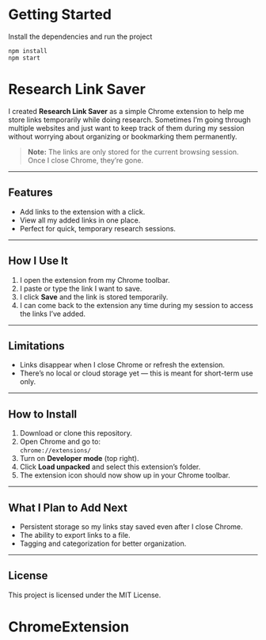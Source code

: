 # Getting Started
Install the dependencies and run the project
```
npm install
npm start
```

# Research Link Saver

I created **Research Link Saver** as a simple Chrome extension to help me store links temporarily while doing research. Sometimes I’m going through multiple websites and just want to keep track of them during my session without worrying about organizing or bookmarking them permanently.  

> **Note:** The links are only stored for the current browsing session. Once I close Chrome, they’re gone.

---

## Features
- Add links to the extension with a click.
- View all my added links in one place.
- Perfect for quick, temporary research sessions.

---

## How I Use It
1. I open the extension from my Chrome toolbar.
2. I paste or type the link I want to save.
3. I click **Save** and the link is stored temporarily.
4. I can come back to the extension any time during my session to access the links I’ve added.

---

## Limitations
- Links disappear when I close Chrome or refresh the extension.
- There’s no local or cloud storage yet — this is meant for short-term use only.

---

## How to Install
1. Download or clone this repository.
2. Open Chrome and go to:  
   `chrome://extensions/`
3. Turn on **Developer mode** (top right).
4. Click **Load unpacked** and select this extension’s folder.
5. The extension icon should now show up in your Chrome toolbar.

---

## What I Plan to Add Next
- Persistent storage so my links stay saved even after I close Chrome.
- The ability to export links to a file.
- Tagging and categorization for better organization.

---

## License
This project is licensed under the MIT License.

# ChromeExtension
